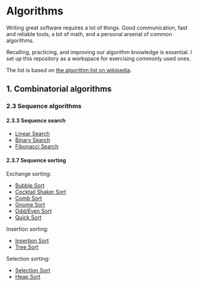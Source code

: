 # Algorithms

Writing great software requires a lot of things. Good communication, fast and
reliable tools, a bit of math, and a personal arsenal of common algorithms.

Recalling, practicing, and improving our algorithm knowledge is essential. I
set up this repository as a workspace for exercising commonly used ones.

The list is based on
[the algorithm list on wikipedia](https://en.wikipedia.org/wiki/List_of_algorithms).

## 1. Combinatorial algorithms

### 2.3 Sequence algorithms

#### 2.3.3 Sequence search

- [Linear Search](combinatorial/sequence/search/linear.rb)
- [Binary Search](combinatorial/sequence/search/binary.rb)
- [Fibonacci Search](combinatorial/sequence/search/fibonacci.rb)

#### 2.3.7 Sequence sorting

Exchange sorting:

- [Bubble Sort](combinatorial/sequence/sorting/bubble.rb)
- [Cocktail Shaker Sort](combinatorial/sequence/sorting/cocktail.rb)
- [Comb Sort](combinatorial/sequence/sorting/comb.rb)
- [Gnome Sort](combinatorial/sequence/sorting/gnome.rb)
- [Odd/Even Sort](combinatorial/sequence/sorting/odd-even.rb)
- [Quick Sort](combinatorial/sequence/sorting/quick.rb)

Insertion sorting:

- [Insertion Sort](combinatorial/sequence/sorting/insertion.rb)
- [Tree Sort](combinatorial/sequence/sorting/tree.rb)

Selection sorting:

- [Selection Sort](communication/sequence/sorting/selection.rb)
- [Heap Sort](communication/sequence/sorting/heapsort.rb)
